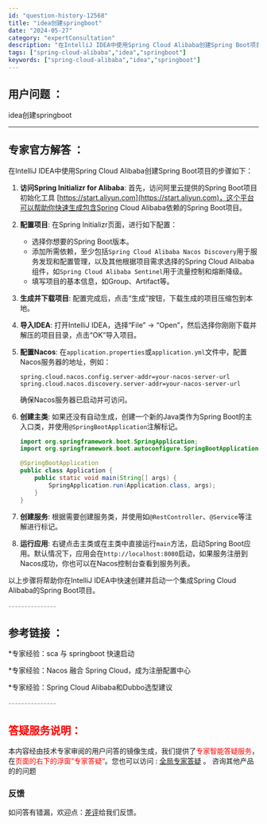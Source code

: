 ```yaml
---
id: "question-history-12568"
title: "idea创建springboot"
date: "2024-05-27"
category: "expertConsultation"
description: "在IntelliJ IDEA中使用Spring Cloud Alibaba创建Spring Boot项目的步骤如下：1. **访问Spring Initializr for Alibaba**: 首先，访问阿里云提供的Spring Boot项目初始化工具 [https://start.aliyun."
tags: ["spring-cloud-alibaba","idea","springboot"]
keywords: ["spring-cloud-alibaba","idea","springboot"]
---
```


## 用户问题 ： 
 idea创建springboot  

---------------
## 专家官方解答 ：

在IntelliJ IDEA中使用Spring Cloud Alibaba创建Spring Boot项目的步骤如下：

1. **访问Spring Initializr for Alibaba**: 首先，访问阿里云提供的Spring Boot项目初始化工具 [https://start.aliyun.com](https://start.aliyun.com)，这个平台可以帮助你快速生成包含Spring Cloud Alibaba依赖的Spring Boot项目。

2. **配置项目**: 在Spring Initializr页面，进行如下配置：
   - 选择你想要的Spring Boot版本。
   - 添加所需依赖，至少包括`Spring Cloud Alibaba Nacos Discovery`用于服务发现和配置管理，以及其他根据项目需求选择的Spring Cloud Alibaba组件，如`Spring Cloud Alibaba Sentinel`用于流量控制和熔断降级。
   - 填写项目的基本信息，如Group、Artifact等。

3. **生成并下载项目**: 配置完成后，点击“生成”按钮，下载生成的项目压缩包到本地。

4. **导入IDEA**: 打开IntelliJ IDEA，选择“File” -> “Open”，然后选择你刚刚下载并解压的项目目录，点击“OK”导入项目。

5. **配置Nacos**: 在`application.properties`或`application.yml`文件中，配置Nacos服务器的地址，例如：
   ```properties
   spring.cloud.nacos.config.server-addr=your-nacos-server-url
   spring.cloud.nacos.discovery.server-addr=your-nacos-server-url
   ```
   确保Nacos服务器已启动并可访问。

6. **创建主类**: 如果还没有自动生成，创建一个新的Java类作为Spring Boot的主入口类，并使用`@SpringBootApplication`注解标记。
   ```java
   import org.springframework.boot.SpringApplication;
   import org.springframework.boot.autoconfigure.SpringBootApplication;

   @SpringBootApplication
   public class Application {
       public static void main(String[] args) {
           SpringApplication.run(Application.class, args);
       }
   }
   ```

7. **创建服务**: 根据需要创建服务类，并使用如`@RestController`、`@Service`等注解进行标记。

8. **运行应用**: 右键点击主类或在主类中直接运行`main`方法，启动Spring Boot应用。默认情况下，应用会在`http://localhost:8080`启动，如果服务注册到Nacos成功，你也可以在Nacos控制台查看到服务列表。

以上步骤将帮助你在IntelliJ IDEA中快速创建并启动一个集成Spring Cloud Alibaba的Spring Boot项目。


<font color="#949494">---------------</font> 


## 参考链接 ：

*专家经验：sca 与 springboot 快速启动 
 
 *专家经验：Nacos 融合 Spring Cloud，成为注册配置中心 
 
 *专家经验：Spring Cloud Alibaba和Dubbo选型建议 


 <font color="#949494">---------------</font> 
 


## <font color="#FF0000">答疑服务说明：</font> 

本内容经由技术专家审阅的用户问答的镜像生成，我们提供了<font color="#FF0000">专家智能答疑服务</font>，在<font color="#FF0000">页面的右下的浮窗”专家答疑“</font>。您也可以访问 : [全局专家答疑](https://answer.opensource.alibaba.com/docs/intro) 。 咨询其他产品的的问题

### 反馈
如问答有错漏，欢迎点：[差评](https://ai.nacos.io/user/feedbackByEnhancerGradePOJOID?enhancerGradePOJOId=14592)给我们反馈。
